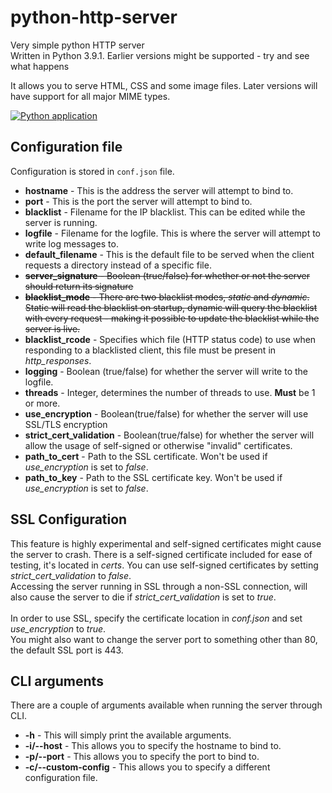 # python-http-server
Very simple python HTTP server<br />
Written in Python 3.9.1. Earlier versions might be supported - try and see what happens

It allows you to serve HTML, CSS and some image files. Later versions will have support for all major MIME types.

[![Python application](https://github.com/mfpx/python-http-server/actions/workflows/python-app.yml/badge.svg)](https://github.com/mfpx/python-http-server/actions/workflows/python-app.yml)

## Configuration file
Configuration is stored in `conf.json` file.

* **hostname** - This is the address the server will attempt to bind to.
* **port** - This is the port the server will attempt to bind to.
* **blacklist** - Filename for the IP blacklist. This can be edited while the server is running.
* **logfile** - Filename for the logfile. This is where the server will attempt to write log messages to.
* **default_filename** - This is the default file to be served when the client requests a directory instead of a specific file.
* ~~**server_signature** - Boolean (true/false) for whether or not the server should return its signature~~
* ~~**blacklist_mode** - There are two blacklist modes, *static* and *dynamic*. Static will read the blacklist on startup, dynamic will query the blacklist with every request - making it possible to update the blacklist while the server is live.~~
* **blacklist_rcode** - Specifies which file (HTTP status code) to use when responding to a blacklisted client, this file must be present in *http_responses*.
* **logging** - Boolean (true/false) for whether the server will write to the logfile.
* **threads** - Integer, determines the number of threads to use. **Must** be 1 or more.
* **use_encryption** - Boolean(true/false) for whether the server will use SSL/TLS encryption
* **strict_cert_validation** - Boolean(true/false) for whether the server will allow the usage of self-signed or otherwise "invalid" certificates.
* **path_to_cert** - Path to the SSL certificate. Won't be used if *use_encryption* is set to *false*.
* **path_to_key** - Path to the SSL certificate key. Won't be used if *use_encryption* is set to *false*.

## SSL Configuration

This feature is highly experimental and self-signed certificates might cause the server to crash. There is a self-signed certificate included for ease of testing, it's located in *certs*. You can use self-signed certificates by setting *strict_cert_validation* to *false*.<br />
Accessing the server running in SSL through a non-SSL connection, will also cause the server to die if *strict_cert_validation* is set to *true*.<br /><br />
In order to use SSL, specify the certificate location in *conf.json* and set *use_encryption* to *true*.<br />
You might also want to change the server port to something other than 80, the default SSL port is 443.

## CLI arguments

There are a couple of arguments available when running the server through CLI.<br />
* **-h** - This will simply print the available arguments.
* **-i/--host** - This allows you to specify the hostname to bind to.
* **-p/--port** - This allows you to specify the port to bind to.
* **-c/--custom-config** - This allows you to specify a different configuration file.
